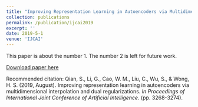 ```yaml
---
title: "Improving Representation Learning in Autoencoders via Multidimensional Interpolation and Dual Regularizations"
collection: publications
permalink: /publication/ijcai2019
excerpt: ''
date: 2019-5-1
venue: 'IJCAI'
---
```


This paper is about the number 1. The number 2 is left for future work.

[Download paper here](https://www.ijcai.org/proceedings/2019/0453.pdf)

Recommended citation: Qian, S., Li, G., Cao, W. M., Liu, C., Wu, S., & Wong, H. S. (2019, August). Improving representation learning in autoencoders via multidimensional interpolation and dual regularizations. <i>In Proceedings of International Joint Conference of Artificial Intelligence.</i> (pp. 3268-3274).